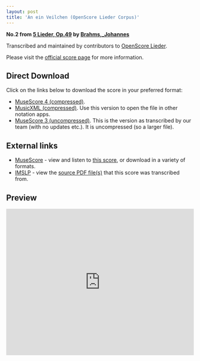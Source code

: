```yaml
---
layout: post
title: 'An ein Veilchen (OpenScore Lieder Corpus)'
---
```


__No.2 from [5 Lieder, Op.49](https://fourscoreandmore.org/OpenScore/Brahms%2C_Johannes/5_Lieder%2C_Op.49/) by [Brahms,_Johannes](https://fourscoreandmore.org/OpenScore/Brahms%2C_Johannes)__

Transcribed and maintained by contributors to [OpenScore Lieder].

Please visit the [official score page] for more information.

[official score page]: https://musescore.com/openscore-lieder-corpus/scores/5667944
[OpenScore Lieder]: https://musescore.com/openscore-lieder-corpus

## Direct Download

Click on the links below to download the score in your preferred format:
- [MuseScore 4 (compressed)](https://fourscoreandmore.org/OpenScore/Brahms%2C_Johannes/5_Lieder%2C_Op.49/2_An_ein_Veilchen.mscz).
- [MusicXML (compressed)](https://fourscoreandmore.org/OpenScore/Brahms%2C_Johannes/5_Lieder%2C_Op.49/2_An_ein_Veilchen.mxl). Use this version to open the file in other notation apps.
- [MuseScore 3 (uncompressed)](https://raw.githubusercontent.com/OpenScore/Lieder/refs/heads/main/scores/Brahms%2C_Johannes/5_Lieder%2C_Op.49/2_An_ein_Veilchen/lc5667944.mscx). This is the version as transcribed by our team (with no updates etc.). It is uncompressed (so a larger file).

## External links

- [MuseScore] - view and listen to [this score][MuseScore], or download in a variety of formats.
- [IMSLP] - view the [source PDF file(s)][IMSLP] that this score was transcribed from.

[MuseScore]: https://musescore.com/score/5667944
[IMSLP]: https://imslp.org/wiki/Special:ReverseLookup/81909

## Preview

<iframe width="100%" height="394" src="https://musescore.com/openscore-lieder-corpus/scores/5667944/embed" frameborder="0" allowfullscreen allow="autoplay; fullscreen"></iframe>
